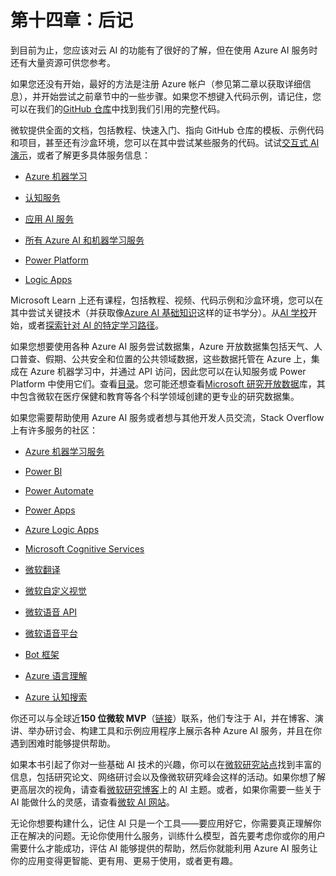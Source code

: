# 第十四章：后记

到目前为止，您应该对云 AI 的功能有了很好的了解，但在使用 Azure AI 服务时还有大量资源可供您参考。

如果您还没有开始，最好的方法是注册 Azure 帐户（参见第二章以获取详细信息），并开始尝试之前章节中的一些步骤。如果您不想键入代码示例，请记住，您可以在我们的[GitHub 仓库](https://oreil.ly/tCRAU)中找到我们引用的完整代码。

微软提供全面的文档，包括教程、快速入门、指向 GitHub 仓库的模板、示例代码和项目，甚至还有沙盒环境，您可以在其中尝试某些服务的代码。试试[交互式 AI 演示](https://aidemos.microsoft.com)，或者了解更多具体服务信息：

+   [Azure 机器学习](https://go.microsoft.com/fwlink/?linkid=2190248)

+   [认知服务](https://go.microsoft.com/fwlink/?linkid=2190251)

+   [应用 AI 服务](https://go.microsoft.com/fwlink/?linkid=2190264)

+   [所有 Azure AI 和机器学习服务](https://go.microsoft.com/fwlink/?linkid=2190131)

+   [Power Platform](https://go.microsoft.com/fwlink/?linkid=2190138)

+   [Logic Apps](https://go.microsoft.com/fwlink/?linkid=2190133)

Microsoft Learn 上还有课程，包括教程、视频、代码示例和沙盒环境，您可以在其中尝试关键技术（并获取像[Azure AI 基础知识](https://go.microsoft.com/fwlink/?linkid=2190255)这样的证书学分）。从[AI 学校](https://www.microsoft.com/en-us/ai/ai-school)开始，或者[探索针对 AI 的特定学习路径](https://go.microsoft.com/fwlink/?linkid=2190245)。

如果您想要使用各种 Azure AI 服务尝试数据集，Azure 开放数据集包括天气、人口普查、假期、公共安全和位置的公共领域数据，这些数据托管在 Azure 上，集成在 Azure 机器学习中，并通过 API 访问，因此您可以在认知服务或 Power Platform 中使用它们。查看[目录](https://go.microsoft.com/fwlink/?linkid=2190262)。您可能还想查看[Microsoft 研究开放数据](https://msropendata.com/datasets)库，其中包含微软在医疗保健和教育等各个科学领域创建的更专业的研究数据集。

如果您需要帮助使用 Azure AI 服务或者想与其他开发人员交流，Stack Overflow 上有许多服务的社区：

+   [Azure 机器学习服务](https://oreil.ly/9jbYq)

+   [Power BI](https://go.microsoft.com/fwlink/?linkid=2190130)

+   [Power Automate](https://go.microsoft.com/fwlink/?linkid=2190137)

+   [Power Apps](https://go.microsoft.com/fwlink/?linkid=2190134)

+   [Azure Logic Apps](https://go.microsoft.com/fwlink/?linkid=2190142)

+   [Microsoft Cognitive Services](https://go.microsoft.com/fwlink/?linkid=2190132)

+   [微软翻译](https://go.microsoft.com/fwlink/?linkid=2190136)

+   [微软自定义视觉](https://go.microsoft.com/fwlink/?linkid=2190135)

+   [微软语音 API](https://go.microsoft.com/fwlink/?linkid=2190140)

+   [微软语音平台](https://go.microsoft.com/fwlink/?linkid=2190141)

+   [Bot 框架](https://go.microsoft.com/fwlink/?linkid=2190252)

+   [Azure 语言理解](https://oreil.ly/bD3eZ)

+   [Azure 认知搜索](https://go.microsoft.com/fwlink/?linkid=2190146)

你还可以与全球近**150 位微软 MVP**（[链接](https://oreil.ly/BnxCB)）联系，他们专注于 AI，并在博客、演讲、举办研讨会、构建工具和示例应用程序上展示各种 Azure AI 服务，并且在你遇到困难时能够提供帮助。

如果本书引起了你对一些基础 AI 技术的兴趣，你可以在[微软研究站点](https://go.microsoft.com/fwlink/?linkid=2190147)找到丰富的信息，包括研究论文、网络研讨会以及像微软研究峰会这样的活动。如果你想了解更高层次的视角，请查看[微软研究博客](https://go.microsoft.com/fwlink/?linkid=2190242)上的 AI 主题。或者，如果你需要一些关于 AI 能做什么的灵感，请查看[微软 AI 网站](https://www.microsoft.com/en-us/ai)。

无论你想要构建什么，记住 AI 只是一个工具——要应用好它，你需要真正理解你正在解决的问题。无论你使用什么服务，训练什么模型，首先要考虑你或你的用户需要什么才能成功，评估 AI 能够提供的帮助，然后你就能利用 Azure AI 服务让你的应用变得更智能、更有用、更易于使用，或者更有趣。
